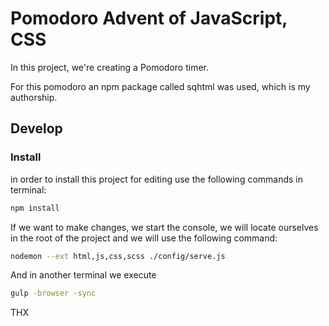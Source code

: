 # Pomodoro Advent of JavaScript, CSS

In this project, we're creating a Pomodoro timer.

For this pomodoro an npm package called sqhtml was used, which is my authorship.

## Develop

### Install

in order to install this project for editing use the following commands in terminal:

```bash
npm install
```

If we want to make changes, we start the console, we will locate ourselves in the root of the project and we will use the following command:

```bash
nodemon --ext html,js,css,scss ./config/serve.js
```

And in another terminal we execute

```bash
gulp -browser -sync
```

THX
